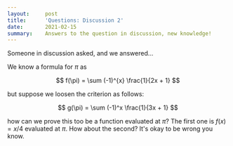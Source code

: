 ```yaml
---
layout:     post
title:      'Questions: Discussion 2'
date:       2021-02-15
summary:    Answers to the question in discussion, new knowledge!
---
```


Someone in discussion asked, and we answered...

We know a formula for $\pi$ as

$$
f(\pi) = \sum (-1)^{x} \frac{1}{2x + 1}
$$

but suppose we loosen the criterion as follows:

$$
g(\pi) = \sum (-1)^x \frac{1}{3x + 1}
$$

how can we prove this too be a function evaluated at $\pi$? The first one is $f(x) = x/4$ evaluated at $\pi$. How about the second? It's okay to be wrong you know.
